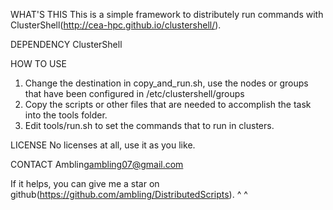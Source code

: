 WHAT'S THIS
This is a simple framework to distributely run commands with ClusterShell(http://cea-hpc.github.io/clustershell/).

DEPENDENCY
ClusterShell

HOW TO USE
1. Change the destination in copy_and_run.sh, use the nodes or groups that have been configured in /etc/clustershell/groups
2. Copy the scripts or other files that are needed to accomplish the task into the tools folder.
3. Edit tools/run.sh to set the commands that to run in clusters.

LICENSE
No licenses at all, use it as you like.

CONTACT
Ambling<ambling07@gmail.com>

If it helps, you can give me a star on github(https://github.com/ambling/DistributedScripts). ^ ^

